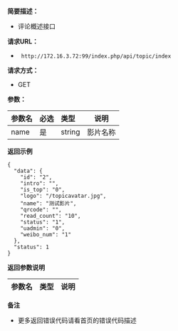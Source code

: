 **简要描述：** 

- 评论概述接口

**请求URL：** 
- ` http://172.16.3.72:99/index.php/api/topic/index`
  
**请求方式：**
- GET 

**参数：** 

|参数名|必选|类型|说明|
|:----    |:---|:----- |-----   |
|name |是  |string |影片名称   |


 **返回示例**

``` 
{
  "data": {
    "id": "2",
    "intro": "",
    "is_top": "0",
    "logo": "/topicavatar.jpg",
    "name": "测试影片",
    "qrcode": "",
    "read_count": "10",
    "status": "1",
    "uadmin": "0",
    "weibo_num": "1"
  },
  "status": 1
}
```

 **返回参数说明** 

|参数名|类型|说明|
|:-----  |:-----|-----                           |

 **备注** 

- 更多返回错误代码请看首页的错误代码描述


